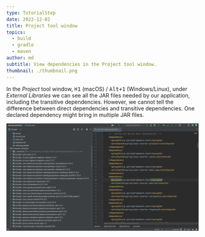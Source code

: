 ```yaml
---
type: TutorialStep
date: 2022-12-02
title: Project tool window
topics:
  - build
  - gradle
  - maven
author: md
subtitle: View dependencies in the Project tool window.
thumbnail: ./thumbnail.png
---
```


In the _Project_ tool window, <kbd>⌘1</kbd> (macOS) / <kbd>Alt+1</kbd> (Windows/Linux), under _External Libraries_ we can see all the JAR files needed by our application, including the transitive dependencies. However, we cannot tell the difference between direct dependencies and transitive dependencies. One declared dependency might bring in multiple JAR files.

![Project tool window](project-tool-window.png)
